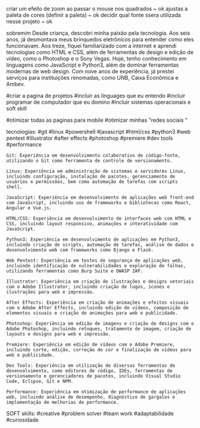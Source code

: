 criar um efeito de zoom ao passar o mouse nos quadrados
~ ok
ajustas a paleta de cores (definir a paleta)
~ ok
decidir qual fonte ssera utilizada nesse projeto
~ ok

sobremim
Desde criança, descobri minha paixão pela tecnologia. Aos seis anos, já desmontava meus brinquedos eletrônicos para entender como eles funcionavam. Aos treze, fiquei familiarizado com a internet e aprendi tecnologias como HTML e CSS, além de ferramentas de design e edição de vídeo, como o Photoshop e o Sony Vegas. Hoje, tenho conhecimento em linguagens como JavaScript e Python3, além de dominar ferramentas modernas de web design. Com nove anos de experiência, já prestei serviços para instituições renomadas, como UNB, Caixa Econômica e Ambev.

#criar a pagina de projetos
#incluir as linguages que eu entendo
#incluir programar de computador que eu domino
#incluir sistemas operacionais e soft skill

#otimizar todas as paginas para mobile
#otimizar minhas "redes sociais "

tecnologias:
#git
#linux
#powershell
#javascript
#html/css
#python3
#web pentest
#illustrator
#after effects
#photoshop
#premiere
#dev tools
#performance

    Git: Experiência em desenvolvimento colaborativo de código-fonte, utilizando o Git como ferramenta de controle de versionamento.

    Linux: Experiência em administração de sistemas e servidores Linux, incluindo configuração, instalação de pacotes, gerenciamento de usuários e permissões, bem como automação de tarefas com scripts shell.

    JavaScript: Experiência em desenvolvimento de aplicações web front-end com JavaScript, incluindo uso de frameworks e bibliotecas como React, Angular e Vue.js.

    HTML/CSS: Experiência em desenvolvimento de interfaces web com HTML e CSS, incluindo layout responsivo, animações e interatividade com JavaScript.

    Python3: Experiência em desenvolvimento de aplicações em Python3, incluindo criação de scripts, automação de tarefas, análise de dados e desenvolvimento web com frameworks como Django e Flask.

    Web Pentest: Experiência em testes de segurança de aplicações web, incluindo identificação de vulnerabilidades e exploração de falhas, utilizando ferramentas como Burp Suite e OWASP ZAP.

    Illustrator: Experiência em criação de ilustrações e designs vetoriais com o Adobe Illustrator, incluindo criação de logos, ícones e ilustrações para web e impressão.

    After Effects: Experiência em criação de animações e efeitos visuais com o Adobe After Effects, incluindo edição de vídeos, composição de elementos visuais e criação de animações para web e publicidade.

    Photoshop: Experiência em edição de imagens e criação de designs com o Adobe Photoshop, incluindo retoques, tratamento de imagem, criação de layouts e designs para web e impressão.

    Premiere: Experiência em edição de vídeos com o Adobe Premiere, incluindo corte, edição, correção de cor e finalização de vídeos para web e publicidade.

    Dev Tools: Experiência em utilização de diversas ferramentas de desenvolvimento, como editores de código, IDEs, ferramentas de versionamento e gerenciadores de pacotes, incluindo Visual Studio Code, Eclipse, Git e NPM.

    Performance: Experiência em otimização de performance de aplicações web, incluindo análise de desempenho, diagnóstico de gargalos e implementação de melhorias de performance.

SOFT skills:
#creative
#problem solver
#team work
#adaptabilidade
#curiosidade
